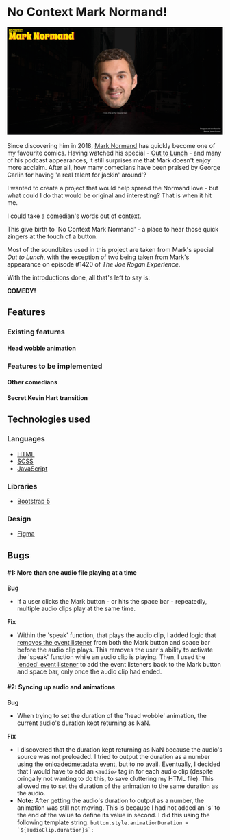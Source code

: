 # No Context Mark Normand!

![No Context Mark Normand](docs/screenshots/main-page-screenshot.png)

Since discovering him in 2018, [Mark Normand](https://twitter.com/marknorm?ref_src=twsrc%5Egoogle%7Ctwcamp%5Eserp%7Ctwgr%5Eauthor) has quickly become one of my favourite comics. Having watched his special - [Out to Lunch](https://www.youtube.com/watch?v=tDolNU89SXI&ab_channel=marknormand) - and many of his podcast appearances, it still surprises me that Mark doesn't enjoy more acclaim. After all, how many comedians have been praised by George Carlin for having 'a real talent for jackin' around'?

I wanted to create a project that would help spread the Normand love - but what could I do that would be original and interesting? That is when it hit me.

I could take a comedian's words out of context.

This give birth to 'No Context Mark Normand' - a place to hear those quick zingers at the touch of a button.

Most of the soundbites used in this project are taken from Mark's special _Out to Lunch_, with the exception of two being taken from Mark's appearance on episode #1420 of _The Joe Rogan Experience_.

With the introductions done, all that's left to say is:

**COMEDY!**

## Features

### Existing features

#### Head wobble animation

### Features to be implemented

#### Other comedians

#### Secret Kevin Hart transition

## Technologies used

### Languages

- [HTML](https://developer.mozilla.org/en-US/docs/Learn/Getting_started_with_the_web/HTML_basics)
- [SCSS](https://sass-lang.com/)
- [JavaScript](https://developer.mozilla.org/en-US/docs/Web/JavaScript)

### Libraries

- [Bootstrap 5](https://getbootstrap.com/docs/5.0/getting-started/introduction/)

### Design

- [Figma](https://www.figma.com/)

## Bugs

#### #1: More than one audio file playing at a time

**Bug**

- If a user clicks the Mark button - or hits the space bar - repeatedly, multiple audio clips play at the same time.

**Fix**

- Within the 'speak' function, that plays the audio clip, I added logic that [removes the event listener](https://developer.mozilla.org/en-US/docs/Web/API/EventTarget/removeEventListener) from both the Mark button and space bar before the audio clip plays. This removes the user's ability to activate the 'speak' function while an audio clip is playing. Then, I used the ['ended' event listener](https://developer.mozilla.org/en-US/docs/Web/API/HTMLMediaElement/ended_event) to add the event listeners back to the Mark button and space bar, only once the audio clip had ended.

#### #2: Syncing up audio and animations

**Bug**

- When trying to set the duration of the 'head wobble' animation, the current audio's duration kept returning as NaN.

**Fix**

- I discovered that the duration kept returning as NaN because the audio's source was not preloaded. I tried to output the duration as a number using the [onloadedmetadata event](https://www.w3schools.com/jsref/event_onloadedmetadata.asp), but to no avail. Eventually, I decided that I would have to add an `<audio>` tag in for each audio clip (despite oringally not wanting to do this, to save cluttering my HTML file). This allowed me to set the duration of the animation to the same duration as the audio.
- **Note:** After getting the audio's duration to output as a number, the animation was still not moving. This is because I had not added an 's' to the end of the value to define its value in second. I did this using the following template string: `` button.style.animationDuration = `${audioClip.duration}s`; ``
